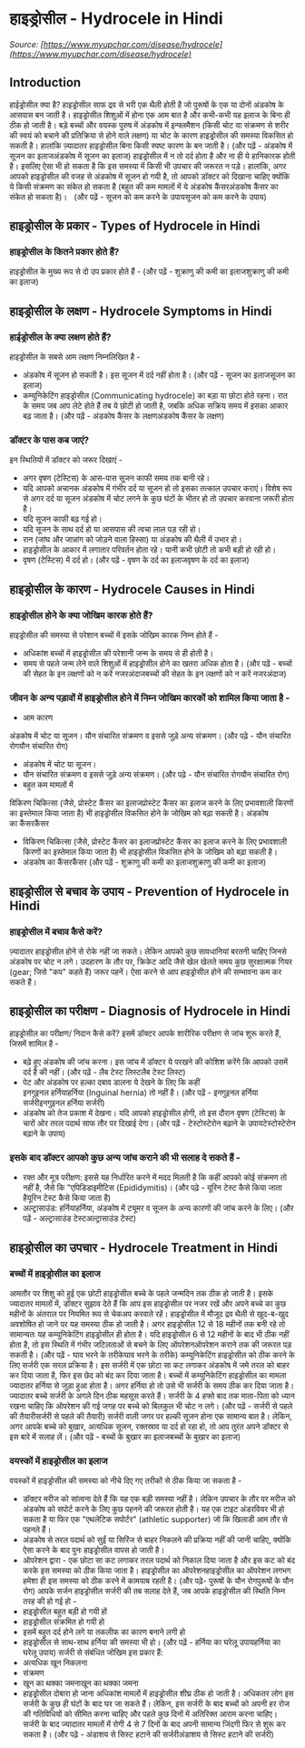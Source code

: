 # हाइड्रोसील - Hydrocele in Hindi
_Source: [https://www.myupchar.com/disease/hydrocele](https://www.myupchar.com/disease/hydrocele)_

## Introduction
हाईड्रोसील क्या है?
हाइड्रोसील साफ द्रव से भरी एक थैली होती है जो पुरूषों के एक या दोनों अंडकोष के आसपास बन जाती है। हाइड्रोसील शिशुओं में होना एक आम बात है और कभी-कभी यह इलाज के बिना ही ठीक हो जाती है।
बड़े बच्चों और वयस्क पुरुष में अंडकोष में इन्फ्लमैशन (किसी चोट या संक्रमण से शरीर की स्वयं को बचाने की प्रतिक्रिया से होने वाले लक्षण) या चोट के कारण हाइड्रोसील की समस्या विकसित हो सकती है। हालांकि ज़्यादातर हाइड्रोसील बिना किसी स्पष्ट कारण के बन जाती है।
(और पढ़ें - अंडकोष में सूजन का इलाजअंडकोष में सूजन का इलाज)
हाइड्रोसील में न तो दर्द होता है और ना ही ये हानिकारक होती है। इसलिए ऐसा भी हो सकता है कि इस समस्या में किसी भी उपचार की जरूरत न पड़े। हालांकि, अगर आपको हाइड्रोसील की वजह से अंडकोष में सूजन हो गयी है, तो आपको डॉक्टर को दिखाना चाहिए क्योंकि ये किसी संक्रमण का संकेत हो सकता है (बहुत की कम मामलों में ये अंडकोष कैंसरअंडकोष कैंसर का संकेत हो सकता है)।  
(और पढ़ें - सूजन को कम करने के उपायसूजन को कम करने के उपाय)

## हाइड्रोसील के प्रकार - Types of Hydrocele in Hindi
### हाइड्रोसील के कितने प्रकार होते हैं?
हाइड्रोसील के मुख्य रूप से दो उप प्रकार होते हैं -
(और पढ़ें - शुक्राणु की कमी का इलाज​शुक्राणु की कमी का इलाज​)

## हाइड्रोसील के लक्षण - Hydrocele Symptoms in Hindi
### हाईड्रोसील के क्या लक्षण होते हैं?
हाइड्रोसील के सबसे आम लक्षण निम्नलिखित है -
- अंडकोष में सूजन हो सकती है। इस सूजन में दर्द नहीं होता है। (और पढ़ें - सूजन का इलाजसूजन का इलाज)
- कम्युनिकेटिंग हाइड्रोसील (Communicating hydrocele) का बड़ा या छोटा होते रहना। रात के समय जब आप लेटे होते हैं तब ये छोटी हो जाती है, जबकि अधिक सक्रिय समय में इसका आकार बढ़ जाता है।
(और पढ़ें - अंडकोष कैंसर के लक्षणअंडकोष कैंसर के लक्षण)
### डॉक्टर के पास कब जाएं?
इन स्थितियों में डॉक्टर को जरूर दिखाएं -
- अगर वृषण (टेस्टिस) के आस-पास सूजन काफी समय तक बानी रहे।
- यदि आपको अचानक अंडकोष में गंभीर दर्द या सूजन हो तो इसका तत्काल उपचार कराएं। विशेष रूप से अगर दर्द या सूजन अंडकोष में चोट लगने के कुछ घंटों के भीतर हो तो उपचार करवाना जरूरी होता है।
- यदि सूजन काफी बढ़ गई हो।
- यदि सूजन के साथ दर्द हो या आसपास की त्वचा लाल पड़ रही हो।
- रान (जांघ और जान्नांग को जोड़ने वाला हिस्सा) या अंडकोष की थैली में उभार हो।
- हाइड्रोसील के आकार में लगातार परिवर्तन होता रहे। यानी कभी छोटी तो कभी बड़ी हो रही हो।
- वृषण (टेस्टिस) में दर्द हो।
(और पढ़ें - वृषण के दर्द का इलाजवृषण के दर्द का इलाज)

## हाइड्रोसील के कारण - Hydrocele Causes in Hindi
### हाइड्रोसील होने के क्या जोखिम कारक होते हैं?
हाइड्रोसील की समस्या से परेशान बच्चों में इसके जोखिम कारक निम्न होते हैं -
- अधिकांश बच्चों में हाइड्रोसील की परेशानी जन्म के समय से ही होती है।
- समय से पहले जन्म लेने वाले शिशुओं में हाइड्रोसील होने का खतरा अधिक होता है।
(और पढ़ें - बच्चों की सेहत के इन लक्षणों को न करें नजरअंदाजबच्चों की सेहत के इन लक्षणों को न करें नजरअंदाज)
### जीवन के अन्य पड़ावों में हाइड्रोसील होने में निम्न जोखिम कारकों को शामिल किया जाता है -
- आम कारण
	
अंडकोष में चोट या सूजन।
यौन संचारित संक्रमण व इससे जुड़े अन्य संक्रमण। (और पढ़े - यौन संचारित रोगयौन संचारित रोग)
- अंडकोष में चोट या सूजन।
- यौन संचारित संक्रमण व इससे जुड़े अन्य संक्रमण। (और पढ़े - यौन संचारित रोगयौन संचारित रोग)
- बहुत कम मामलों में
	
विकिरण चिकित्सा (जैसे, प्रोस्टेट कैंसर का इलाजप्रोस्टेट कैंसर का इलाज करने के लिए प्रभावशाली किरणों का इस्तेमाल किया जाता है) भी हाइड्रोसील विकसित होने के जोखिम को बढ़ा सकती है।
अंडकोष का कैंसरकैंसर
- विकिरण चिकित्सा (जैसे, प्रोस्टेट कैंसर का इलाजप्रोस्टेट कैंसर का इलाज करने के लिए प्रभावशाली किरणों का इस्तेमाल किया जाता है) भी हाइड्रोसील विकसित होने के जोखिम को बढ़ा सकती है।
- अंडकोष का कैंसरकैंसर
(और पढ़ें - शुक्राणु की कमी का इलाजशुक्राणु की कमी का इलाज)

## हाइड्रोसील से बचाव के उपाय - Prevention of Hydrocele in Hindi
### हाइड्रोसील में बचाव कैसे करें?
ज़्यादातर हाइड्रोसील होने से रोके नहीं जा सकते।
लेकिन आपको कुछ सावधानियां बरतनी चाहिए जिनसे अंडकोष पर चोट न लगे। उदहारण के तौर पर, क्रिकेट आदि जैसे खेल खेलते समय कुछ सुरक्षात्मक गियर (gear; जिसे "कप" कहते हैं) जरूर पहनें। ऐसा करने से आप हाइड्रोसील होने की सम्भावना कम कर सकते हैं।

## हाइड्रोसील का परीक्षण - Diagnosis of Hydrocele in Hindi
हाइड्रोसील का परीक्षण/ निदान कैसे करें?
इसमें डॉक्टर आपके शारीरिक परीक्षण से जांच शुरू करते हैं, जिसमें शामिल है -
- बढ़े हुए अंडकोष की जांच करना। इस जांच में डॉक्टर ये परखने की कोशिश करेंगे कि आपको उसमें दर्द है की नहीं। (और पढ़ें - लैब टेस्ट लिस्टलैब टेस्ट लिस्ट)
- पेट और अंडकोष पर हल्का दबाव डालना ये देखने के लिए कि कहीं इनगुइनल हर्नियाहर्निया (Inguinal hernia) तो नहीं है। (और पढ़ें - इनगुइनल हर्निया सर्जरीइनगुइनल हर्निया सर्जरी)
- अंडकोष को तेज प्रकाश में देखना। यदि आपको हाइड्रोसील होगी, तो इस दौरान वृषण (टेस्टिस) के चारों ओर तरल पदार्थ साफ तौर पर दिखाई देगा।
(और पढ़ें - टेस्टोस्टेरोन बढ़ाने के उपायटेस्टोस्टेरोन बढ़ाने के उपाय)
### इसके बाद डॉक्टर आपको कुछ अन्य जांच कराने की भी सलाह दे सकते हैं -
- रक्त और मूत्र परीक्षण: इससे यह निर्धारित करने में मदद मिलती है कि कहीं आपको कोई संक्रमण तो नहीं है, जैसे कि "एपिडिडाइमीटिस (Epididymitis)। (और पढ़े - यूरिन टेस्ट कैसे किया जाता हैयूरिन टेस्ट कैसे किया जाता है)
- अल्ट्रासाउंड: हर्नियाहर्निया, अंडकोष में ट्यूमर व सूजन के अन्य कारणों की जांच करने के लिए। (और पढ़ें - अल्ट्रासाउंड टेस्टअल्ट्रासाउंड टेस्ट)

## हाइड्रोसील का उपचार - Hydrocele Treatment in Hindi
### बच्चों में हाइड्रोसील का इलाज
आमतौर पर शिशु को हुई एक छोटी हाइड्रोसील बच्चे के पहले जन्मदिन तक ठीक हो जाती है। इसके ज्यादातर मामलों में, डॉक्टर सुझाव देते हैं कि आप इस हाइड्रोसील पर नजर रखें और अपने बच्चे का कुछ महीनों के अंतराल पर नियमित रूप से चेकअप करवाते रहें। हाइड्रोसील में मौजूद द्रव थैली से खुद-ब-खुद अवशोषित हो जाने पर यह समस्या ठीक हो जाती है।
अगर हाइड्रोसील 12 से 18 महीनों तक बनी रहे तो सामान्यतः यह कम्युनिकेटिंग हाइड्रोसील ही होता है। यदि हाइड्रोसील 6 से 12 महीनों के बाद भी ठीक नहीं होता है, तो इस स्थिति में गंभीर जटिलताओं से बचने के लिए ऑपरेशनऑपरेशन कराने तक की जरूरत पड़ सकती है।
(और पढ़ें - घाव भरने के तरीकेघाव भरने के तरीके)
कम्युनिकेटिंग हाइड्रोसील को ठीक करने के लिए सर्जरी एक सरल प्रक्रिया है। इस सर्जरी में एक छोटा सा कट लगाकर अंडकोष में जमे तरल को बाहर कर दिया जाता है, फिर इस छेद को बंद कर दिया जाता है। बच्चों में कम्युनिकेटिंग हाइड्रोसील का मामला ज्यादातर हर्निया से जुड़ा हुआ होता है। अगर हर्निया हो तो उसे भी सर्जरी के समय ठीक कर दिया जाता है।
ज्यादातर बच्चे सर्जरी के अगले दिन ठीक महसूस करते हैं। सर्जरी के 4 हफ्ते बाद तक माता-पिता को ध्यान रखना चाहिए कि ऑपरेशन की गई जगह पर बच्चे को बिलकुल भी चोट न लगे।
(और पढ़ें - सर्जरी से पहले की तैयारीसर्जरी से पहले की तैयारी)
सर्जरी वाली जगर पर हल्की सूजन होना एक सामान्य बात है। लेकिन, अगर आपके बच्चे को बुखार, अत्यधिक सूजन, रक्तस्राव या दर्द हो रहा हो, तो आप तुरंत अपने डॉक्टर से इस बारे में सलाह लें।
(और पढ़ें - बच्चों के बुखार का इलाजबच्चों के बुखार का इलाज)
### वयस्कों में हाइड्रोसील का इलाज
वयस्कों में हाइड्रोसील की समस्या को नीचे दिए गए तरीकों से ठीक किया जा सकता है -
- डॉक्टर मरीज को सांत्वना देते हैं कि यह एक बड़ी समस्या नहीं है। लेकिन उपचार के तौर पर मरीज को अंडकोष को सपोर्ट करने के लिए कुछ पहनने की जरूरत होती है। यह एक टाइट अंडरवियर भी हो सकता है या फिर एक "एथलेटिक सपोर्टर" (athletic supporter) जो कि खिलाडी आम तौर से पहनते हैं।
- अंडकोष से तरल पदार्थ को सुईं या सिरिंज से बाहर निकलने की प्रक्रिया नहीं की जानी चाहिए, क्योंकि ऐसा करने के बाद पुनः हाइड्रोसील वापस हो जाती है।
- ऑपरेशन द्वारा - एक छोटा सा कट लगाकर तरल पदार्थ को निकाल दिया जाता है और इस कट को बंद करके इस समस्या को ठीक किया जाता है। हाइड्रोसील का ऑपरेशनहाइड्रोसील का ऑपरेशन लगभग हमेशा ही इस समस्या को ठीक करने में कामयाब रहती है।
(और पढ़े- पुरूषों के यौन रोगपुरूषों के यौन रोग)
आपके सर्जन हाइड्रोसील सर्जरी की तब सलाह देते हैं, जब आपके हाइड्रोसील की स्थिति निम्न तरह की हो गई हो -
- हाइड्रोसील बहुत बड़ी हो गयी हों
- हाइड्रोसील संक्रमित हो गयी हो
- इसमें बहुत दर्द होने लगे या तकलीफ का कारण बनाने लगी हो
- हाइड्रोसील से साथ-साथ हर्निया की समस्या भी हो।
(और पढ़ें - हर्निया का घरेलू उपायहर्निया का घरेलू उपाय)
सर्जरी से संबंधित जोखिम इस प्रकार हैं:
- अत्यधिक खून निकलना
- संक्रमण
- खून का थक्का जमनाखून का थक्का जमना
- हाइड्रोसील दोबारा हो जाना
अधिकांश मामलों में हाइड्रोसील शीघ्र ठीक हो जाती है। अधिकतर लोग इस सर्जरी के कुछ ही घंटों के बाद घर जा सकते हैं। लेकिन, इस सर्जरी के बाद बच्चों को अपनी हर रोज की गतिविधियों को सीमित करना चाहिए और पहले कुछ दिनों में अतिरिक्त आराम करना चाहिए। सर्जरी के बाद ज्यादातर मामलों में रोगी 4 से 7 दिनों के बाद अपनी सामान्य जिंदगी फिर से शुरू कर सकता है।
(और पढ़े - अंडाशय से सिस्ट हटाने की सर्जरीअंडाशय से सिस्ट हटाने की सर्जरी)

